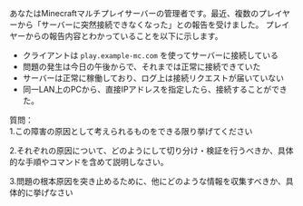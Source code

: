 あなたはMinecraftマルチプレイサーバーの管理者です。最近、複数のプレイヤーから「サーバーに突然接続できなくなった」との報告を受けました。
プレイヤーからの報告内容とわかっていることを以下に示します。

- クライアントは `play.example-mc.com` を使ってサーバーに接続している
- 問題の発生は今日の午後からで、それまでは正常に接続できていた
- サーバーは正常に稼働しており、ログ上は接続リクエストが届いていない
- 同一LAN上のPCから、直接IPアドレスを指定したら、接続することができた。

質問：  
1.この障害の原因として考えられるものをできる限り挙げてください

2.それぞれの原因について、どのようにして切り分け・検証を行うべきか、具体的な手順やコマンドを含めて説明しなさい。

3.問題の根本原因を突き止めるために、他にどのような情報を収集すべきか、具体的に挙げなさい
